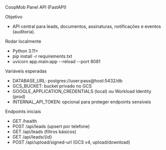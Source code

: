 CoopMob Panel API (FastAPI)

Objetivo
- API central para leads, documentos, assinaturas, notificações e eventos (auditoria).

Rodar localmente
- Python 3.11+
- pip install -r requirements.txt
- uvicorn app.main:app --reload --port 8081

Variáveis esperadas
- DATABASE_URL: postgres://user:pass@host:5432/db
- GCS_BUCKET: bucket privado no GCS
- GOOGLE_APPLICATION_CREDENTIALS (local) ou Workload Identity (prod)
- INTERNAL_API_TOKEN: opcional para proteger endpoints sensíveis

Endpoints iniciais
- GET /health
- POST /api/leads (upsert por telefone)
- GET /api/leads (filtros básicos)
- GET /api/leads/{id}
- POST /api/upload/signed-url (GCS v4, upload/download)

